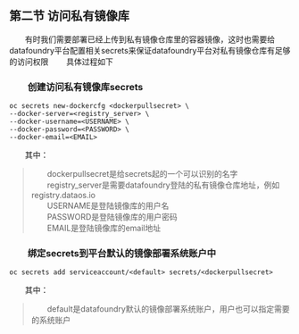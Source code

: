 ##  第二节 访问私有镜像库
　　有时我们需要部署已经上传到私有镜像仓库里的容器镜像，这时也需要给datafoundry平台配置相关secrets来保证datafoundry平台对私有镜像仓库有足够的访问权限
　　具体过程如下
### 　　创建访问私有镜像库secrets   
``` 
oc secrets new-dockercfg <dockerpullsecret> \
--docker-server=<registry_server> \
--docker-username=<USERNAME> \ 
--docker-password=<PASSWORD> \
--docker-email=<EMAIL>
``` 
　　其中：
>   　　dockerpullsecret是给secrets起的一个可以识别的名字   
    　　registry_server是需要datafoundry登陆的私有镜像仓库地址，例如registry.dataos.io  
    　　USERNAME是登陆镜像库的用户名   
    　　PASSWORD是登陆镜像库的用户密码  
    　　EMAIL是登陆镜像库的email地址   
    
###  　　绑定secrets到平台默认的镜像部署系统账户中
``` 
oc secrets add serviceaccount/<default> secrets/<dockerpullsecret>
```   
　　其中：
 >   　　default是datafoundry默认的镜像部署系统账户，用户也可以指定需要的系统账户